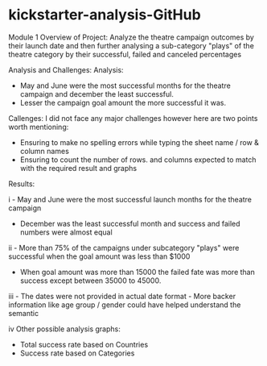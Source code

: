 # kickstarter-analysis-GitHub
Module 1
Overview of Project: Analyze the theatre campaign outcomes by their launch date and then further analysing a sub-category "plays" of the theatre category by their successful, failed and canceled percentages

Analysis and Challenges: 
Analysis:
- May and June were the most successful months for the theatre campaign and december the least successful. 
- Lesser the campaign goal amount the more successful it was. 

Callenges: 
I did not face any major challenges however here are two points worth mentioning:
- Ensuring to make no spelling errors while typing the sheet name / row & column names
- Ensuring to count the number of rows. and columns expected to match with the required result and graphs

Results:

i  - May and June were the most successful launch months for the theatre campaign
   - December was the least successful month and success and failed numbers were almost equal

ii - More than 75% of the campaigns under subcategory "plays" were successful when the goal amount was less than $1000
   - When goal amount was more than 15000 the failed fate was more than success except between 35000 to 45000. 

iii - The dates were not provided in actual date format
    - More backer information like age group / gender could have helped understand the semantic

iv Other possible analysis graphs:
   - Total success rate based on Countries
   - Success rate based on Categories
